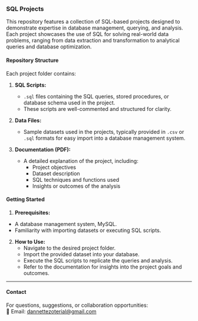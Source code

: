 ### **SQL Projects**
This repository features a collection of SQL-based projects designed to demonstrate expertise in database management, querying, and analysis. 
Each project showcases the use of SQL for solving real-world data problems, ranging from data extraction and transformation to analytical queries and database optimization.

#### **Repository Structure**
Each project folder contains:  

1. **SQL Scripts:**  
   - `.sql` files containing the SQL queries, stored procedures, or database schema used in the project.
   - These scripts are well-commented and structured for clarity.  

2. **Data Files:**  
   - Sample datasets used in the projects, typically provided in `.csv` or `.sql` formats for easy import into a database management system.  

3. **Documentation (PDF):**  
   - A detailed explanation of the project, including:
     - Project objectives  
     - Dataset description  
     - SQL techniques and functions used  
     - Insights or outcomes of the analysis  

#### **Getting Started**
 1. **Prerequisites:**  
   - A database management system, MySQL.  
   - Familiarity with importing datasets or executing SQL scripts.  

2. **How to Use:**  
   - Navigate to the desired project folder.  
   - Import the provided dataset into your database.  
   - Execute the SQL scripts to replicate the queries and analysis.  
   - Refer to the documentation for insights into the project goals and outcomes.  
---
#### **Contact**

For questions, suggestions, or collaboration opportunities:  
📧 Email: [dannettezoterial@gmail.com](mailto:dannettezoterial@gmail.com)
